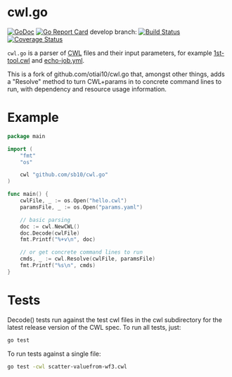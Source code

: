 # cwl.go

[![GoDoc](https://godoc.org/github.com/sb10/cwl.go?status.svg)](https://godoc.org/github.com/sb10/cwl.go)
[![Go Report Card](https://goreportcard.com/badge/github.com/sb10/cwl.go)](https://goreportcard.com/report/github.com/sb10/cwl.go)
develop branch:
[![Build Status](https://travis-ci.org/sb10/cwl.go.svg?branch=develop)](https://travis-ci.org/sb10/cwl.go)
[![Coverage Status](https://coveralls.io/repos/github/sb10/cwl.go/badge.svg?branch=develop)](https://coveralls.io/github/sb10/cwl.go?branch=develop)

`cwl.go` is a parser of [CWL](https://github.com/common-workflow-language/common-workflow-language) files and their input parameters, for example [1st-tool.cwl](https://github.com/common-workflow-language/common-workflow-language/blob/master/v1.0/examples/1st-tool.cwl) and [echo-job.yml](https://github.com/common-workflow-language/common-workflow-language/blob/master/v1.0/examples/echo-job.yml).

This is a fork of github.com/otiai10/cwl.go that, amongst other things, adds a
"Resolve" method to turn CWL+params in to concrete command lines to run, with
dependency and resource usage information.

# Example

```go
package main

import (
	"fmt"
	"os"

	cwl "github.com/sb10/cwl.go"
)

func main() {
	cwlFile, _ := os.Open("hello.cwl")
	paramsFile, _ := os.Open("params.yaml")

	// basic parsing
	doc := cwl.NewCWL()
	doc.Decode(cwlFile)
	fmt.Printf("%+v\n", doc)

	// or get concrete command lines to run
	cmds, _ := cwl.Resolve(cwlFile, paramsFile)
	fmt.Printf("%s\n", cmds)
}
```

# Tests

Decode() tests run against the test cwl files in the cwl subdirectory for the
latest release version of the CWL spec. To run all tests, just:

```sh
go test
```

To run tests against a single file:

```sh
go test -cwl scatter-valuefrom-wf3.cwl
```
